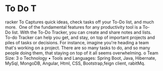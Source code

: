 # To Do T
racker
To Captures quick ideas, check tasks off your To-Do list, and much more.  One of the fundamental features for any productivity tool is a To-Do list. With the To-Do Tracker, you can create and share notes and lists.   To-do Tracker can help you get, and stay, on top of important projects and piles of tasks or decisions. For instance, imagine you're heading a team that's working on a project. There are so many tasks to do, and so many people doing them, that staying on top of it all seems overwhelming.
o	Team Size: 3 
o	Technology
•	Tools and Languages: Spring Boot, Java, Hibernate, MySql, MongoDB, Angular, Html, CSS, Bootstrap,feign client, rabitMq.
